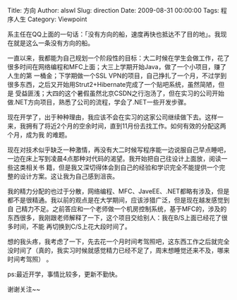 Title: 方向
Author: alswl
Slug: direction
Date: 2009-08-31 00:00:00
Tags: 程序人生
Category: Viewpoint

系主任在QQ上面的一句话：「没有方向的船，速度再快也抵达不了目的地」。我现在就是这么一条没有方向的船。

一直以来，我都能为自己规划一个阶段性的目标：大二时候在学生会做工作，花了很多时间在网络编程和MFC上面；大三上学期开始Java，做了一个小项目，赚了人生的第
一桶金；下学期做一个SSL VPN的项目，自己挣扎了一个月，不过学到很多东西，之后又开始用Strut2+Hibernate完成了一个贴吧系统，虽然简陋，但是
受益匪浅；大四的这个暑假虽然北京CSDN之行泡汤了，但在实习的公司开始做.NET方向项目，熟悉了公司的流程，学会了.NET一些开发步骤。

现在开学了，出于种种理由，我应该不会在实习的这家公司继续做下去。这样一来，我拥有了将近2个月的空余时间，直到11月份去找工作。如何有效的分配这两个月，成为我
的难题。

现在对技术似乎缺乏一种激情，再没有大二时候写程序能一边说服自己早点睡吧，一边在床上写到凌晨4点那种对代码的渴望。我开始把自己往设计上面放，阅读一些这类相关书
籍，但是我又深切得体会到自己的经验和学识完全不能提供一个完整的设计方案。这让我为自己感到沮丧。

我的精力分配的也过于分散，网络编程、MFC、JaveEE、.NET都略有涉及，但是都不是很精通。我以前的观点是在大学期间，应该涉猎广泛，但是现在越发感觉到自
己精力不足。之前答应和一个老师做一个机房控制系统，基于MFC的，涉及的东西很多，我刚跟老师解释了一下，这个项目交给别人：我在B/S上面已经花了很多时间，不能
再切换到C/S上花大段时间了。

想的我头疼，我考虑了一下，先去花一个月时间考驾照吧，这东西工作之后就完全没时间了（真的，我实习时候就感觉精力已经不足了，周末想睡觉还来不及，哪来时间考驾照）
。

ps:最近开学，事情比较多，更新不勤快。

谢谢关注~~

